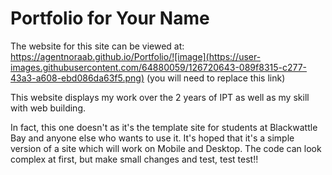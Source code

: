 # Portfolio for Your Name
The website for this site can be viewed at: https://agentnoraab.github.io/Portfolio/![image](https://user-images.githubusercontent.com/64880059/126720643-089f8315-c277-43a3-a608-ebd086da63f5.png)
 (you will need to replace this link)

This website displays my work over the 2 years of IPT as well as my skill with web building.

In fact, this one doesn't as it's the template site for students at Blackwattle Bay and anyone else who wants to use it. It's hoped that it's a simple version of a site which will work on Mobile and Desktop. The code can look complex at first, but make small changes and test, test test!!

